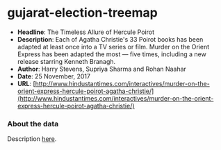 # gujarat-election-treemap
- **Headline**: The Timeless Allure of Hercule Poirot
- **Description**: Each of Agatha Christie's 33 Poirot books has been adapted at least once into a TV series or film. Murder on the Orient Express has been adapted the most — five times, including a new release starring Kenneth Branagh.
- **Author**: Harry Stevens, Supriya Sharma and Rohan Naahar
- **Date**: 25 November, 2017
- **URL**: [http://www.hindustantimes.com/interactives/murder-on-the-orient-express-hercule-poirot-agatha-christie/](http://www.hindustantimes.com/interactives/murder-on-the-orient-express-hercule-poirot-agatha-christie/)

### About the data
Description [here](https://www.reddit.com/r/dataisbeautiful/comments/7fdw3q/55_years_33_books_61_murderers_agatha_christies/).